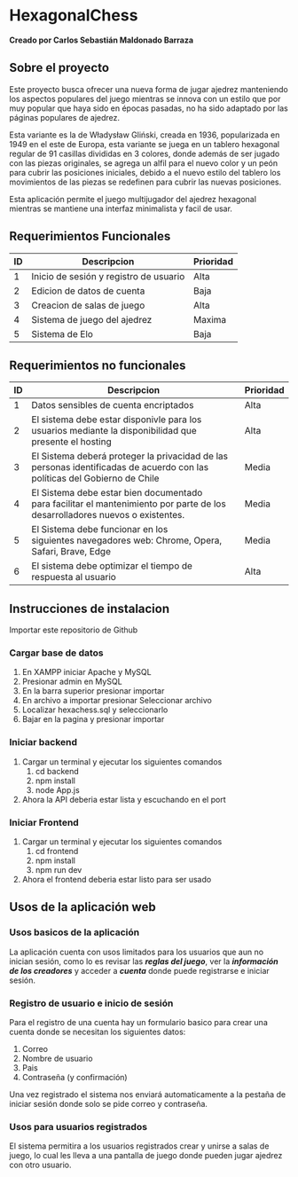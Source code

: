 # HexagonalChess

**Creado por Carlos Sebastián Maldonado Barraza**

## Sobre el proyecto

Este proyecto busca ofrecer una nueva forma de jugar ajedrez manteniendo los aspectos populares del juego mientras se innova con un estilo que por muy popular que haya sido en épocas pasadas, no ha sido adaptado por las páginas populares de ajedrez.

Esta variante es la de Władysław Gliński, creada en 1936, popularizada en 1949 en el este de Europa, esta variante se juega en un tablero hexagonal regular de 91 casillas divididas en 3 colores, donde además de ser jugado con las piezas originales, se agrega un alfil para el nuevo color y un peón para cubrir las posiciones iniciales, debido a el nuevo estilo del tablero los movimientos de las piezas se redefinen para cubrir las nuevas posiciones.

Esta aplicación permite el juego multijugador del ajedrez hexagonal mientras se mantiene una interfaz minimalista y facil de usar.

## Requerimientos Funcionales

| ID | Descripcion                             | Prioridad |
| -- | --------------------------------------- | --------- |
| 1  | Inicio de sesión y registro de usuario | Alta      |
| 2  | Edicion de datos de cuenta              | Baja      |
| 3  | Creacion de salas de juego              | Alta      |
| 4  | Sistema de juego del ajedrez            | Maxima    |
| 5  | Sistema de Elo                          | Baja      |

## Requerimientos no funcionales

| ID | Descripcion                                                                                                                    | Prioridad |
| -- | ------------------------------------------------------------------------------------------------------------------------------ | --------- |
| 1  | Datos sensibles de cuenta encriptados                                                                                          | Alta      |
| 2  | El sistema debe estar disponivle para los usuarios mediante la disponibilidad que presente el hosting                          | Alta      |
| 3  | El Sistema deberá proteger la privacidad de las personas identificadas de acuerdo con las políticas del Gobierno de Chile    | Media     |
| 4  | El Sistema debe estar bien documentado para facilitar el mantenimiento por parte de los desarrolladores nuevos o existentes. | Media     |
| 5  | El Sistema debe funcionar en los siguientes navegadores web: Chrome, Opera, Safari, Brave, Edge                               | Media     |
| 6  | El sistema debe optimizar el tiempo de respuesta al usuario                                                                   | Alta      |

## Instrucciones de instalacion

Importar este repositorio de Github

### Cargar base de datos

1. En XAMPP iniciar Apache y MySQL
2. Presionar admin en MySQL
3. En la barra superior presionar importar
4. En archivo a importar presionar Seleccionar archivo
5. Localizar hexachess.sql y seleccionarlo
6. Bajar en la pagina y presionar importar

### Iniciar backend

1. Cargar un terminal y ejecutar los siguientes comandos
   1. cd backend
   2. npm install
   3. node App.js
2. Ahora la API deberia estar lista y escuchando en el port

### Iniciar Frontend

1. Cargar un terminal y ejecutar los siguientes comandos
   1. cd frontend
   2. npm install
   3. npm run dev
2. Ahora el frontend deberia estar listo para ser usado

## Usos de la aplicación web

### Usos basicos de la aplicación

La aplicación cuenta con usos limitados para los usuarios que aun no inician sesión, como lo es revisar las ***reglas del juego***, ver la ***información de los creadores*** y acceder a ***cuenta*** donde puede registrarse e iniciar sesión.

### Registro de usuario e inicio de sesión

Para el registro de una cuenta hay un formulario basico para crear una cuenta donde se necesitan los siguientes datos:

1. Correo
2. Nombre de usuario
3. Pais
4. Contraseña (y confirmación)

Una vez registrado el sistema nos enviará automaticamente a la pestaña de iniciar sesión donde solo se pide correo y contraseña.

### Usos para usuarios registrados

El sistema permitira a los usuarios registrados crear y unirse a salas de juego, lo cual les lleva a una pantalla de juego donde pueden jugar ajedrez con otro usuario.
